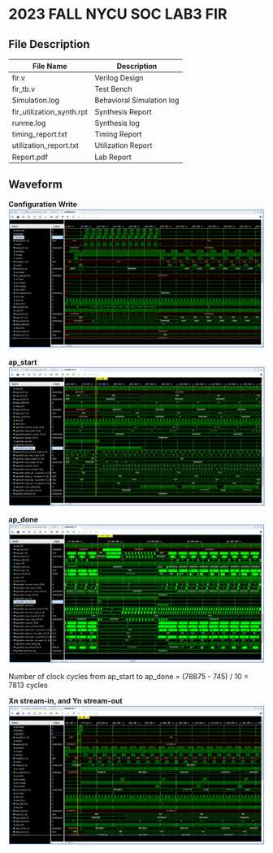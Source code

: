 # 2023 FALL NYCU SOC LAB3 FIR

## File Description

| File Name                 | Description               |
| ------------------------- | ------------------------- |
| fir.v                     | Verilog Design            |
| fir_tb.v                  | Test Bench                |
| Simulation.log            | Behavioral Simulation log |
| fir_utilization_synth.rpt | Synthesis Report          |
| runme.log                 | Synthesis log             |
| timing_report.txt         | Timing Report             |
| utilization_report.txt    | Utilization Report        |
| Report.pdf                | Lab Report                |

## Waveform
**Configuration Write**
![Configuration write](https://github.com/edwardchang9/2023-FALL-NYCU-SOC-LAB3-FIR/blob/main/configuration_write.png)

**ap_start**
![Configuration write](https://github.com/edwardchang9/2023-FALL-NYCU-SOC-LAB3-FIR/blob/main/ap_start.png)

**ap_done**
![Configuration write](https://github.com/edwardchang9/2023-FALL-NYCU-SOC-LAB3-FIR/blob/main/ap_done.png)

Number of clock cycles from ap_start to ap_done = (78875 - 745) / 10 = 7813 cycles

**Xn stream-in, and Yn stream-out**
![Configuration write](https://github.com/edwardchang9/2023-FALL-NYCU-SOC-LAB3-FIR/blob/main/Xn_stream-in_Yn_stream-out.png)
